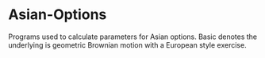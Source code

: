 # Asian-Options
Programs used to calculate parameters for Asian options. Basic denotes the underlying is geometric Brownian motion with a European style exercise.
